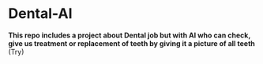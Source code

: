 # Dental-AI
**This repo includes a project about Dental job but with AI who can check, give us treatment or replacement of teeth by giving it a picture of all teeth** (Try)

